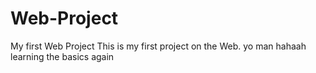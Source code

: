 # Web-Project
My first Web Project
This is my first project on the Web. 
yo man
hahaah learning the basics again
